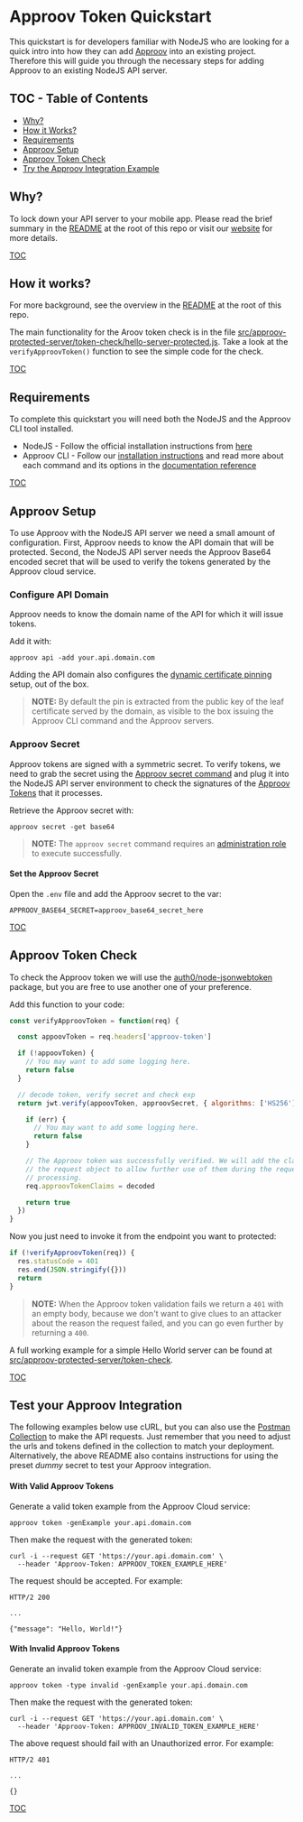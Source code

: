# Approov Token Quickstart

This quickstart is for developers familiar with NodeJS who are looking for a quick intro into how they can add [Approov](https://approov.io) into an existing project. Therefore this will guide you through the necessary steps for adding Approov to an existing NodeJS API server.

## TOC - Table of Contents

* [Why?](#why)
* [How it Works?](#how-it-works)
* [Requirements](#requirements)
* [Approov Setup](#approov-setup)
* [Approov Token Check](#approov-token-check)
* [Try the Approov Integration Example](#try-the-approov-integration-example)


## Why?

To lock down your API server to your mobile app. Please read the brief summary in the [README](/README.md#why) at the root of this repo or visit our [website](https://approov.io/product.html) for more details.

[TOC](#toc---table-of-contents)


## How it works?

For more background, see the overview in the [README](/README.md#how-it-works) at the root of this repo.

The main functionality for the Aroov token check is in the file [src/approov-protected-server/token-check/hello-server-protected.js](/src/approov-protected-server/token-check/hello-server-protected.js). Take a look at the `verifyApproovToken()` function to see the simple code for the check.

[TOC](#toc---table-of-contents)


## Requirements

To complete this quickstart you will need both the NodeJS and the Approov CLI tool installed.

* NodeJS - Follow the official installation instructions from [here](https://nodejs.org/en/download/)
* Approov CLI - Follow our [installation instructions](https://approov.io/docs/latest/approov-installation/#approov-tool) and read more about each command and its options in the [documentation reference](https://approov.io/docs/latest/approov-cli-tool-reference/)

[TOC](#toc---table-of-contents)


## Approov Setup

To use Approov with the NodeJS API server we need a small amount of configuration. First, Approov needs to know the API domain that will be protected. Second, the NodeJS API server needs the Approov Base64 encoded secret that will be used to verify the tokens generated by the Approov cloud service.

### Configure API Domain

Approov needs to know the domain name of the API for which it will issue tokens.

Add it with:

```text
approov api -add your.api.domain.com
```

Adding the API domain also configures the [dynamic certificate pinning](https://approov.io/docs/latest/approov-usage-documentation/#approov-dynamic-pinning) setup, out of the box.

> **NOTE:** By default the pin is extracted from the public key of the leaf certificate served by the domain, as visible to the box issuing the Approov CLI command and the Approov servers.

### Approov Secret

Approov tokens are signed with a symmetric secret. To verify tokens, we need to grab the secret using the [Approov secret command](https://approov.io/docs/latest/approov-cli-tool-reference/#secret-command) and plug it into the NodeJS API server environment to check the signatures of the [Approov Tokens](https://www.approov.io/docs/latest/approov-usage-documentation/#approov-tokens) that it processes.

Retrieve the Approov secret with:

```text
approov secret -get base64
```

> **NOTE:** The `approov secret` command requires an [administration role](https://approov.io/docs/latest/approov-usage-documentation/#account-access-roles) to execute successfully.

#### Set the Approov Secret

Open the `.env` file and add the Approov secret to the var:

```text
APPROOV_BASE64_SECRET=approov_base64_secret_here
```

[TOC](#toc---table-of-contents)


## Approov Token Check

To check the Approov token we will use the [auth0/node-jsonwebtoken](https://github.com/auth0/node-jsonwebtoken#readme) package, but you are free to use another one of your preference.

Add this function to your code:

```javascript
const verifyApproovToken = function(req) {

  const appoovToken = req.headers['approov-token']

  if (!appoovToken) {
    // You may want to add some logging here.
    return false
  }

  // decode token, verify secret and check exp
  return jwt.verify(appoovToken, approovSecret, { algorithms: ['HS256'] }, function(err, decoded) {

    if (err) {
      // You may want to add some logging here.
      return false
    }

    // The Approov token was successfully verified. We will add the claims to
    // the request object to allow further use of them during the request
    // processing.
    req.approovTokenClaims = decoded

    return true
  })
}
```

Now you just need to invoke it from the endpoint you want to protected:

```javascript
if (!verifyApproovToken(req)) {
  res.statusCode = 401
  res.end(JSON.stringify({}))
  return
}
```

> **NOTE:** When the Approov token validation fails we return a `401` with an empty body, because we don't want to give clues to an attacker about the reason the request failed, and you can go even further by returning a `400`.

A full working example for a simple Hello World server can be found at [src/approov-protected-server/token-check](/src/approov-protected-server/token-check).

[TOC](#toc---table-of-contents)


## Test your Approov Integration

The following examples below use cURL, but you can also use the [Postman Collection](/README.md#testing-with-postman) to make the API requests. Just remember that you need to adjust the urls and tokens defined in the collection to match your deployment. Alternatively, the above README also contains instructions for using the preset _dummy_ secret to test your Approov integration.

#### With Valid Approov Tokens

Generate a valid token example from the Approov Cloud service:

```text
approov token -genExample your.api.domain.com
```

Then make the request with the generated token:

```text
curl -i --request GET 'https://your.api.domain.com' \
  --header 'Approov-Token: APPROOV_TOKEN_EXAMPLE_HERE'
```

The request should be accepted. For example:

```text
HTTP/2 200

...

{"message": "Hello, World!"}
```

#### With Invalid Approov Tokens

Generate an invalid token example from the Approov Cloud service:

```text
approov token -type invalid -genExample your.api.domain.com
```

Then make the request with the generated token:

```text
curl -i --request GET 'https://your.api.domain.com' \
  --header 'Approov-Token: APPROOV_INVALID_TOKEN_EXAMPLE_HERE'
```

The above request should fail with an Unauthorized error. For example:

```text
HTTP/2 401

...

{}
```

[TOC](#toc---table-of-contents)

